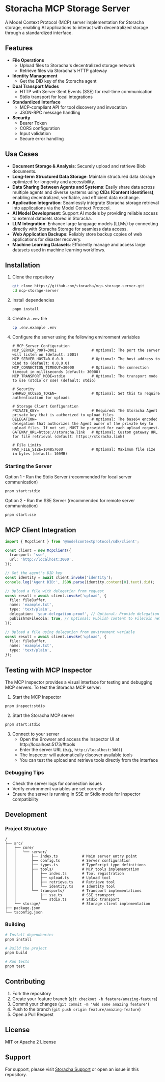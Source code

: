 # Storacha MCP Storage Server

A Model Context Protocol (MCP) server implementation for Storacha storage, enabling AI applications to interact with decentralized storage through a standardized interface.

## Features

- **File Operations**
  - Upload files to Storacha's decentralized storage network
  - Retrieve files via Storacha's HTTP gateway
- **Identity Management**
  - Get the DID key of the Storacha agent
- **Dual Transport Modes**
  - HTTP with Server-Sent Events (SSE) for real-time communication
  - Stdio transport for local integrations
- **Standardized Interface**
  - MCP-compliant API for tool discovery and invocation
  - JSON-RPC message handling
- **Security**
  - Bearer Token
  - CORS configuration
  - Input validation
  - Secure error handling

## Usa Cases

- **Document Storage & Analysis**: Securely upload and retrieve Blob documents.
- **Long-term Structured Data Storage**: Maintain structured data storage optimized for longevity and accessibility.
- **Data Sharing Between Agents and Systems**: Easily share data across multiple agents and diverse systems using **CIDs (Content Identifiers)**, enabling decentralized, verifiable, and efficient data exchange.
- **Application Integration**: Seamlessly integrate Storacha storage retrieval into applications via the Model Context Protocol.
- **AI Model Development**: Support AI models by providing reliable access to external datasets stored in Storacha.
- **LLM Integration**: Enhance large language models (LLMs) by connecting directly with Storacha Storage for seamless data access.
- **Web Application Backups**: Reliably store backup copies of web applications for disaster recovery.
- **Machine Learning Datasets**: Efficiently manage and access large datasets used in machine learning workflows.

## Installation

1. Clone the repository

   ```bash
   git clone https://github.com/storacha/mcp-storage-server.git
   cd mcp-storage-server
   ```

2. Install dependencies

   ```bash
   pnpm install
   ```

3. Create a `.env` file

   ```bash
   cp .env.example .env
   ```

4. Configure the server using the following environment variables

   ```env
   # MCP Server Configuration
   MCP_SERVER_PORT=3001                # Optional: The port the server will listen on (default: 3001)
   MCP_SERVER_HOST=0.0.0.0             # Optional: The host address to bind to (default: 0.0.0.0)
   MCP_CONNECTION_TIMEOUT=30000        # Optional: The connection timeout in milliseconds (default: 30000)
   MCP_TRANSPORT_MODE=stdio            # Optional: The transport mode to use (stdio or sse) (default: stdio)

   # Security
   SHARED_ACCESS_TOKEN=                # Optional: Set this to require authentication for uploads

   # Storage Client Configuration
   PRIVATE_KEY=                        # Required: The Storacha Agent private key that is authorized to upload files
   DELEGATION=                         # Optional: The base64 encoded delegation that authorizes the Agent owner of the private key to upload files. If not set, MUST be provided for each upload request.
   GATEWAY_URL=https://storacha.link   # Optional: Custom gateway URL for file retrieval (default: https://storacha.link)

   # File Limits
   MAX_FILE_SIZE=104857600             # Optional: Maximum file size in bytes (default: 100MB)
   ```

### Starting the Server

Option 1 - Run the Stdio Server (recommended for local server communication)

```bash
pnpm start:stdio
```

Option 2 - Run the SSE Server (recommended for remote server communication)

```bash
pnpm start:sse
```

## MCP Client Integration

```typescript
import { McpClient } from '@modelcontextprotocol/sdk/client';

const client = new McpClient({
  transport: 'sse',
  url: 'http://localhost:3000',
});

// Get the agent's DID key
const identity = await client.invoke('identity');
console.log('Agent DID:', JSON.parse(identity.content[0].text).did);

// Upload a file with delegation from request
const result = await client.invoke('upload', {
  file: fileBuffer,
  name: 'example.txt',
  type: 'text/plain',
  delegation: 'your-delegation-proof', // Optional: Provide delegation in the request
  publishToFilecoin: true, // Optional: Publish content to Filecoin network (default: false)
});

// Upload a file using delegation from environment variable
const result = await client.invoke('upload', {
  file: fileBuffer,
  name: 'example.txt',
  type: 'text/plain',
});
```

## Testing with MCP Inspector

The MCP Inspector provides a visual interface for testing and debugging MCP servers. To test the Storacha MCP server:

1. Start the MCP Inspector

```bash
pnpm inspect:stdio
```

2. Start the Storacha MCP server

```bash
pnpm start:stdio
```

3. Connect to your server
   - Open the Browser and access the Inspector UI at http://localhost:5173/#tools
   - Enter the server URL (e.g., `http://localhost:3001`)
   - The Inspector will automatically discover available tools
   - You can test the upload and retrieve tools directly from the interface

### Debugging Tips

- Check the server logs for connection issues
- Verify environment variables are set correctly
- Ensure the server is running in SSE or Stdio mode for Inspector compatibility

## Development

### Project Structure

```
/
├── src/
│   ├── core/
│   │   └── server/
│   │       ├── index.ts           # Main server entry point
│   │       ├── config.ts          # Server configuration
│   │       ├── types.ts           # TypeScript type definitions
│   │       ├── tools/             # MCP tools implementation
│   │       │   ├── index.ts       # Tool registration
│   │       │   ├── upload.ts      # Upload tool
│   │       │   ├── retrieve.ts    # Retrieve tool
│   │       │   └── identity.ts    # Identity tool
│   │       └── transports/        # Transport implementations
│   │           ├── sse.ts         # SSE transport
│   │           └── stdio.ts       # Stdio transport
│   └── storage/                   # Storage client implementation
├── package.json
└── tsconfig.json
```

### Building

```bash
# Install dependencies
pnpm install

# Build the project
pnpm build

# Run tests
pnpm test
```

## Contributing

1. Fork the repository
2. Create your feature branch (`git checkout -b feature/amazing-feature`)
3. Commit your changes (`git commit -m 'Add some amazing feature'`)
4. Push to the branch (`git push origin feature/amazing-feature`)
5. Open a Pull Request

## License

MIT or Apache 2 License

## Support

For support, please visit [Storacha Support](https://storacha.network) or open an issue in this repository.
